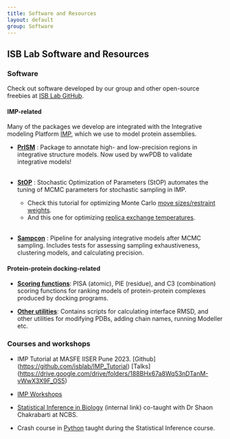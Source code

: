 ```yaml
---
title: Software and Resources
layout: default
group: Software
---
```


## ISB Lab Software and Resources

### Software

Check out software developed by our group and other open-source freebies at [ISB Lab GitHub](https://github.com/isblab). <br>


#### IMP-related

Many of the packages we develop are integrated with the Integrative modeling Platform [IMP](https://integrativemodeling.org/), which we use to model protein assemblies. <br>

- [**PrISM**](https://github.com/isblab/prism) : Package to annotate high- and low-precision regions in integrative structure models. Now used by wwPDB to validate integrative models! <br><br>

- [**StOP**](https://github.com/isblab/stop) : Stochastic Optimization of Parameters (StOP) automates the tuning of MCMC parameters for stochastic sampling in IMP.
	-  Check this tutorial for optimizing Monte Carlo [move sizes/restraint weights](https://github.com/isblab/stop/blob/main/docs/tutorial_basic.md).
	-  And this one for optimizing [replica exchange temperatures](https://github.com/isblab/stop/blob/main/docs/tutorial_replica.md). <br><br>

- [**Sampcon**](https://github.com/salilab/imp-sampcon) : Pipeline for analysing integrative models after MCMC sampling. Includes tests for assessing sampling exhaustiveness, clustering models, and calculating precision. <br>


#### Protein-protein docking-related

- [**Scoring functions**](https://github.com/isblab/dockingScripts/tree/main/capriScripts/potentials): PISA (atomic), PIE (residue), and C3 (combination) scoring functions for ranking models of protein-protein complexes produced by docking programs.   

- [**Other utilities**](https://github.com/isblab/dockingScripts): Contains scripts for calculating interface RMSD, and other utilities for modifying PDBs, adding chain names, running Modeller etc.  <br>


### Courses and workshops

- IMP Tutorial at MASFE IISER Pune 2023.
[Github] (https://github.com/isblab/IMP_Tutorial)
[Talks] (https://drive.google.com/drive/folders/188BHx67a8Wq53nDTanM-vWwX3X9F_OS5)

- [IMP Workshops](https://integrativemodeling.org/talks.html)  <br>

- [Statistical Inference in Biology](http://moodle.ncbs.res.in/course/view.php?id=107) (internal link) co-taught with Dr Shaon Chakrabarti at NCBS.  <br>

- Crash course in [Python](https://github.com/isblab/pycrash) taught during the Statistical Inference course.  <br> 

